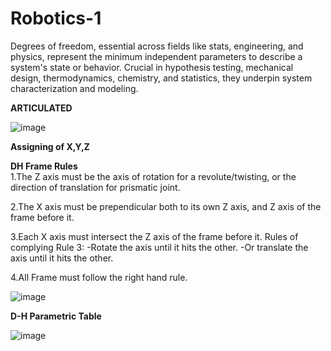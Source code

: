 # Robotics-1
Degrees of freedom, essential across fields like stats, engineering, and physics, represent the minimum independent parameters to describe a system's state or behavior. Crucial in hypothesis testing, mechanical design, thermodynamics, chemistry, and statistics, they underpin system characterization and modeling.

<strong>ARTICULATED</strong>



![image](https://github.com/RND-NONAGON-KEYWARRIORS/Robotics-1/assets/143982031/9aa16b47-da54-4b7c-8ae5-3439da60b8ce)

<b>Assigning of X,Y,Z

DH Frame Rules</b><br>
1.The Z axis must be the axis of rotation for a revolute/twisting, or the direction of translation for prismatic joint. 

2.The X axis must be prependicular both to its own Z axis, and Z axis of the frame before it.

3.Each X axis must intersect the Z axis of the frame before it.
Rules of complying Rule 3:
-Rotate the axis until it hits the other.
-Or translate the axis until it hits the other.

4.All Frame must follow the right hand rule.


![image](https://github.com/RND-NONAGON-KEYWARRIORS/Robotics-1/assets/143982031/7674c9b6-61c0-459e-96f1-221e06eff0d7)

<b>D-H Parametric Table</b>

![image](https://github.com/RND-NONAGON-KEYWARRIORS/Robotics-1/assets/143982031/2795c41f-2676-4b5e-af79-5a3cfb87a089)


